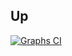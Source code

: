 ## Up

[![Graphs CI](https://github.com/ss-o/upptime/actions/workflows/graphs.yml/badge.svg)](https://github.com/ss-o/upptime/actions/workflows/graphs.yml)
